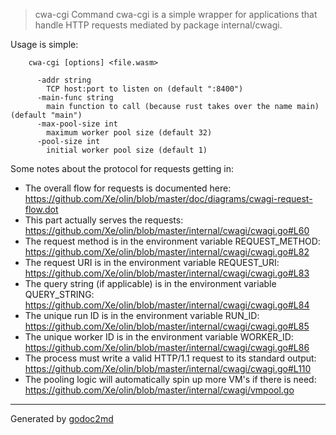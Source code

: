 

> cwa-cgi
Command cwa-cgi is a simple wrapper for applications that handle HTTP requests
mediated by package internal/cwagi.

Usage is simple:


	    cwa-cgi [options] <file.wasm>
	
	      -addr string
		    TCP host:port to listen on (default ":8400")
	      -main-func string
		    main function to call (because rust takes over the name main) (default "main")
	      -max-pool-size int
		    maximum worker pool size (default 32)
	      -pool-size int
		    initial worker pool size (default 1)

Some notes about the protocol for requests getting in:

- The overall flow for requests is documented here: <a href="https://github.com/Xe/olin/blob/master/doc/diagrams/cwagi-request-flow.dot">https://github.com/Xe/olin/blob/master/doc/diagrams/cwagi-request-flow.dot</a>
- This part actually serves the requests: <a href="https://github.com/Xe/olin/blob/master/internal/cwagi/cwagi.go#L60">https://github.com/Xe/olin/blob/master/internal/cwagi/cwagi.go#L60</a>
- The request method is in the environment variable REQUEST_METHOD: <a href="https://github.com/Xe/olin/blob/master/internal/cwagi/cwagi.go#L82">https://github.com/Xe/olin/blob/master/internal/cwagi/cwagi.go#L82</a>
- The request URI is in the environment variable REQUEST_URI: <a href="https://github.com/Xe/olin/blob/master/internal/cwagi/cwagi.go#L83">https://github.com/Xe/olin/blob/master/internal/cwagi/cwagi.go#L83</a>
- The query string (if applicable) is in the environment variable QUERY_STRING: <a href="https://github.com/Xe/olin/blob/master/internal/cwagi/cwagi.go#L84">https://github.com/Xe/olin/blob/master/internal/cwagi/cwagi.go#L84</a>
- The unique run ID is in the environment variable RUN_ID: <a href="https://github.com/Xe/olin/blob/master/internal/cwagi/cwagi.go#L85">https://github.com/Xe/olin/blob/master/internal/cwagi/cwagi.go#L85</a>
- The unique worker ID is in the environment variable WORKER_ID: <a href="https://github.com/Xe/olin/blob/master/internal/cwagi/cwagi.go#L86">https://github.com/Xe/olin/blob/master/internal/cwagi/cwagi.go#L86</a>
- The process must write a valid HTTP/1.1 request to its standard output: <a href="https://github.com/Xe/olin/blob/master/internal/cwagi/cwagi.go#L110">https://github.com/Xe/olin/blob/master/internal/cwagi/cwagi.go#L110</a>
- The pooling logic will automatically spin up more VM's if there is need: <a href="https://github.com/Xe/olin/blob/master/internal/cwagi/vmpool.go">https://github.com/Xe/olin/blob/master/internal/cwagi/vmpool.go</a>






- - -
Generated by [godoc2md](http://godoc.org/github.com/davecheney/godoc2md)
